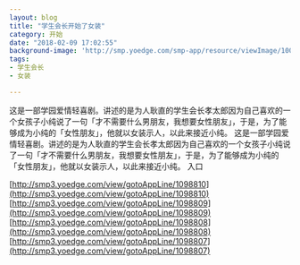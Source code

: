 ```yaml
---
layout: blog
title: "学生会长开始了女装"
category: 开始
date: "2018-02-09 17:02:55"
background-image: 'http://smp.yoedge.com/smp-app/resource/viewImage/1003343appline.png'
tags:
- 学生会长
- 女装

---
```

这是一部学园爱情轻喜剧。讲述的是为人耿直的学生会长孝太郎因为自己喜欢的一个女孩子小纯说了一句「才不需要什么男朋友，我想要女性朋友」，于是，为了能够成为小纯的「女性朋友」，他就以女装示人，以此来接近小纯。
这是一部学园爱情轻喜剧。讲述的是为人耿直的学生会长孝太郎因为自己喜欢的一个女孩子小纯说了一句「才不需要什么男朋友，我想要女性朋友」，于是，为了能够成为小纯的「女性朋友」，他就以女装示人，以此来接近小纯。
入口

[http://smp3.yoedge.com/view/gotoAppLine/1098810](http://smp3.yoedge.com/view/gotoAppLine/1098810)
[http://smp3.yoedge.com/view/gotoAppLine/1098809](http://smp3.yoedge.com/view/gotoAppLine/1098809)
[http://smp3.yoedge.com/view/gotoAppLine/1098808](http://smp3.yoedge.com/view/gotoAppLine/1098808)
[http://smp3.yoedge.com/view/gotoAppLine/1098807](http://smp3.yoedge.com/view/gotoAppLine/1098807)

        
